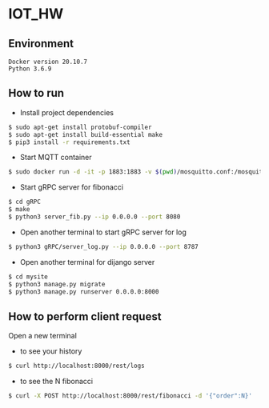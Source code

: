 # IOT_HW
## Environment
```
Docker version 20.10.7
Python 3.6.9
```
## How to run
- Install project dependencies
```bash
$ sudo apt-get install protobuf-compiler
$ sudo apt-get install build-essential make
$ pip3 install -r requirements.txt
```
- Start MQTT container 
```bash
$ sudo docker run -d -it -p 1883:1883 -v $(pwd)/mosquitto.conf:/mosquitto/config/mosquitto.conf eclipse-mosquitto
```
- Start gRPC server for fibonacci
```bash
$ cd gRPC
$ make
$ python3 server_fib.py --ip 0.0.0.0 --port 8080
```
- Open another terminal to start gRPC server for log
```bash
$ python3 gRPC/server_log.py --ip 0.0.0.0 --port 8787
```
- Open another terminal for dijango server
```bash
$ cd mysite
$ python3 manage.py migrate
$ python3 manage.py runserver 0.0.0.0:8000
```

## How to perform client request
Open a new terminal
- to see your history
```bash
$ curl http://localhost:8000/rest/logs
```
- to see the N fibonacci
```bash
$ curl -X POST http://localhost:8000/rest/fibonacci -d '{"order":N}'
```
